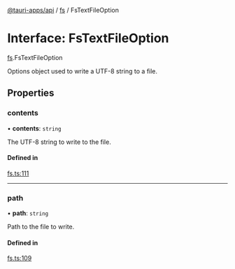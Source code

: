[@tauri-apps/api](../README.md) / [fs](../modules/fs.md) / FsTextFileOption

# Interface: FsTextFileOption

[fs](../modules/fs.md).FsTextFileOption

Options object used to write a UTF-8 string to a file.

## Properties

### contents

• **contents**: `string`

The UTF-8 string to write to the file.

#### Defined in

[fs.ts:111](https://github.com/tauri-apps/tauri/blob/f93f969/tooling/api/src/fs.ts#L111)

___

### path

• **path**: `string`

Path to the file to write.

#### Defined in

[fs.ts:109](https://github.com/tauri-apps/tauri/blob/f93f969/tooling/api/src/fs.ts#L109)

